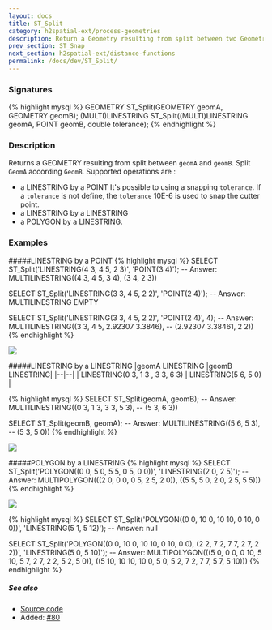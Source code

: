 ```yaml
---
layout: docs
title: ST_Split
category: h2spatial-ext/process-geometries
description: Return a Geometry resulting from split between two Geometry
prev_section: ST_Snap
next_section: h2spatial-ext/distance-functions
permalink: /docs/dev/ST_Split/
---
```


### Signatures

{% highlight mysql %}
GEOMETRY ST_Split(GEOMETRY geomA, GEOMETRY geomB);
(MULTI)LINESTRING ST_Split((MULTI)LINESTRING geomA, POINT geomB, 
double tolerance);
{% endhighlight %}

### Description
Returns a GEOMETRY resulting from split between `geomA` and `geomB`.
Split `GeomA` according `GeomB`.
Supported operations are : 

* a LINESTRING by a POINT 
It's possible to using a snapping `tolerance`. If a `tolerance` is not define, the `tolerance` 10E-6 is used to snap the cutter point.
* a LINESTRING by a LINESTRING  
* a POLYGON by a LINESTRING.

### Examples

#####LINESTRING by a POINT 
{% highlight mysql %}
SELECT ST_Split('LINESTRING(4 3, 4 5, 2 3)', 
                'POINT(3 4)');
-- Answer: MULTILINESTRING((4 3, 4 5, 3 4), (3 4, 2 3))

SELECT ST_Split('LINESTRING(3 3, 4 5, 2 2)', 
                'POINT(2 4)');
-- Answer: MULTILINESTRING EMPTY

SELECT ST_Split('LINESTRING(3 3, 4 5, 2 2)', 
                'POINT(2 4)', 
                4);
-- Answer: MULTILINESTRING((3 3, 4 5, 2.92307 3.3846), 
--                         (2.92307 3.38461, 2 2))
{% endhighlight %}

<img class="displayed" src="../ST_Split_1.png"/>

#####LINESTRING by a  LINESTRING
|geomA LINESTRING |geomB LINESTRING|
|--|--|
| LINESTRING(0 3, 1 3 , 3 3, 6 3) | LINESTRING(5 6, 5 0) |

{% highlight mysql %}
SELECT ST_Split(geomA, geomB);
-- Answer: MULTILINESTRING((0 3, 1 3, 3 3, 5 3), 
--                         (5 3, 6 3))
 
SELECT ST_Split(geomB, geomA);
-- Answer: MULTILINESTRING((5 6, 5 3), 
--                         (5 3, 5 0))
{% endhighlight %}

<img class="displayed" src="../ST_Split_2.png"/>

#####POLYGON by a  LINESTRING
{% highlight mysql %}
SELECT ST_Split('POLYGON((0 0, 5 0, 5 5, 0 5, 0 0))', 
                'LINESTRING(2 0, 2 5)');
-- Answer: MULTIPOLYGON(((2 0, 0 0, 0 5, 2 5, 2 0)), 
                        ((5 5, 5 0, 2 0, 2 5, 5 5)))
{% endhighlight %}

<img class="displayed" src="../ST_Split_3.png"/>

{% highlight mysql %}
SELECT ST_Split('POLYGON((0 0, 10 0, 10 10, 0 10, 0 0))', 
                'LINESTRING(5 1, 5 12)');
-- Answer: null

SELECT ST_Split('POLYGON((0 0, 10 0, 10 10, 0 10, 0 0), 
                         (2 2, 7 2, 7 7, 2 7, 2 2))', 
                'LINESTRING(5 0, 5 10)');
-- Answer: MULTIPOLYGON(((5 0, 0 0, 0 10, 5 10, 5 7, 2 7, 
                           2 2, 5 2, 5 0)), 
                         ((5 10, 10 10, 10 0, 5 0, 5 2, 7 2, 
                           7 7, 5 7, 5 10)))
{% endhighlight %}

##### See also

* <a href="https://github.com/irstv/H2GIS/blob/master/h2spatial-ext/src/main/java/org/h2gis/h2spatialext/function/spatial/processing/ST_Split.java" target="_blank">Source code</a>
* Added: <a href="https://github.com/irstv/H2GIS/pull/80" target="_blank">#80</a>

